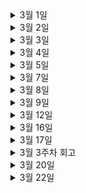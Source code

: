 <details>
 <summary>3월 1일</summary>

  <!-- summary 아래 한칸 공백 두어야함 -->

### 논문리뷰
- [x] 이활석님의 오토인코더의 모든 것 - 챕터 1 리마인드

### GCSJ(구글 스터디잼)
- [x] GCP 기초 실습

### DS공부
- [x] Pseudo Lab Data Science Fellowship 문제풀이

### 논문공부
- [x] JoJoGAN 맛만 보기

</details>


<details>
 <summary>3월 2일</summary>

  <!-- summary 아래 한칸 공백 두어야함 -->

### 논문리뷰
- [x] 이활석님의 오토인코더의 모든 것 - 챕터 2 공부

### GCSJ(구글 스터디잼)
- [x] GCP API 실습

### DS공부
- [x] Pseudo Lab Data Science Fellowship 문제풀이

### 알고리즘
- [x] 이코테 DFS/BFS 문제풀이
    - [괄호 변환](https://programmers.co.kr/learn/courses/30/lessons/60058)


</details>


<details>
 <summary>3월 3일</summary>

  <!-- summary 아래 한칸 공백 두어야함 -->

### 논문리뷰
- [x] 이활석님의 오토인코더의 모든 것 - 챕터 2 공부
    - Manifold Learning

### Google Cloud Study JAM 2022 AI/ML (구글 스터디잼)
- [x] GCP 실습

</details>

<details>
 <summary>3월 4일</summary>

  <!-- summary 아래 한칸 공백 두어야함 -->

### 논문리뷰
- [x] 이활석님의 오토인코더의 모든 것 - 챕터 2 토의

### Google Cloud Study JAM 2022 AI/ML (구글 스터디잼)
- [x] GCP 실습

### 알고리즘
- [x] 이코테 구현 문제 풀이
    - 문자열 재정렬

</details>


<details>
 <summary>3월 5일</summary>

  <!-- summary 아래 한칸 공백 두어야함 -->

### 논문리뷰
- [x] 이활석님의 오토인코더의 모든 것 - 챕터 3 공부

### Google Cloud Study JAM 2022 AI/ML (구글 스터디잼)
- [x] GCP BigQuery ML 실습

### CS공부
- [x] OS 공부
    - 운영체제, 인터럽트(interrupt), 프로세스와 스레드

</details>


<details>
 <summary>3월 7일</summary>

  <!-- summary 아래 한칸 공백 두어야함 -->

### Google Cloud Study JAM 2022 AI/ML (구글 스터디잼)
- [x] GCP ML flow 실습

### 알고리즘
- [ ] 이코테 구현 문제 풀이
  - [자물쇠와 열쇠](https://programmers.co.kr/learn/courses/30/lessons/60059)

</details>


<details>
 <summary>3월 8일</summary>

  <!-- summary 아래 한칸 공백 두어야함 -->

### 논문리뷰
- [x] 이활석님의 오토인코더의 모든 것 - 챕터 3 토의

### Google Cloud Study JAM 2022 AI/ML (구글 스터디잼)
- [x] GCP ML flow 실습

### 알고리즘
- [ ] 이코테 구현 문제 풀이
  - [치킨 배달](https://www.acmicpc.net/problem/15686)

</details>

<details>
 <summary>3월 9일</summary>

  <!-- summary 아래 한칸 공백 두어야함 -->

### 논문리뷰
- [x] 이활석님의 오토인코더의 모든 것 - 챕터 3 - part2 공부
- [x] GAN 논문 리뷰 작성하기 

### 알고리즘
- [ ] 이코테 구현 문제 풀이 (못푼거 다시 풀어보기)

</details>


<details>
 <summary>3월 12일</summary>

  <!-- summary 아래 한칸 공백 두어야함 -->

### 논문
- [x] DCGAN 구현 

### 알고리즘
- [x] SKT 코테

### 블로그
- [x] 블로그 이사 준비

### CS공부
- [x] OS 남은 파트 마무리

</details>

<details>
 <summary>3월 16일</summary>

  <!-- summary 아래 한칸 공백 두어야함 -->

### 논문
- [ ] CGAN 논문 리뷰하기 

### 시험준비
- [x] DAsP 시험준비

### 블로그
- [x] 블로그 이사 준비

### 면접
- [x] 비브스스튜디오 1차면접
  - 후엥.. 사시나무마냥 떨어서 쉬운 문제임에도 잘 못풀었다.. 면접관분들이 너무 잘봐주셔서 감사할 따름.. 떨어지더라도 다시 공부해서 지원해보고 싶다..😥
  - 제대로 답변 하지 못한 것들 공부하기!
    - Gradient Decent 제대로 설명하기
    - test 에서 dropout 사용하지 않는 이유
    - Miss label이 포함된 데이터를 잘(?) 탐색할 수 있는 방법
    

</details>

<details>
 <summary>3월 17일</summary>

  <!-- summary 아래 한칸 공백 두어야함 -->

### 논문
- [ ] CGAN 논문 리뷰하기 

### 스터디
- [x] GAN 스터디 준비
- [x] cs231n Lecture 1


</details>


<details>

 <summary>3월 3주차 회고</summary>

  <!-- summary 아래 한칸 공백 두어야함 -->

지인의 추천으로 인해 너무나도 좋은 사람들이 계셨던 회사에 면접을 봤다.

근데 이상하게 너무 긴장되서 쉬운 질문에도 답하지 못하였고, 간단한 코딩 테스트에도 너무 오랜 시간이 걸렸다. 바보.............. 😥

어쩌겠나,, 내가 모자랐을 뿐.. 이 면접을 마지막으로 한동안 스터디랑 공부, 개인프로젝트에만 집중할 생각이다. 

엔지니어링에 맞게 공부를 하고 이코테 책도 다시 훑어볼 예정이다.

언젠간 해 뜰 날이 오겠지.. 자존감 갉아먹는 말과 행동 모두 금지..

할 수 있다! 행복하자! 화이팅!


</details>


<details>

 <summary>3월 20일</summary>

### 스터디
- [x] edwith 선형대수 스터디 범위 공부
- [x] GAN 스터디 준비
- [x] cs231n Lecture 2


### 독서
- [x] 《죽음이란 무엇인가》(DEATH) - Shelly Kagan

</details>


<details>

 <summary>3월 22일</summary>

### 스터디
- [x] edwith 선형대수 스터디 범위 공부

### 알고리즘
- [x] 이코테 구현 문제풀이
  - 문자열 재정렬

### 구글 스터디 잼
- [x] Google Cloud Essentials Quest


</details>



